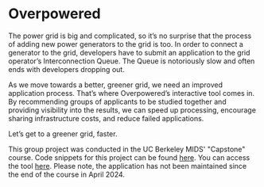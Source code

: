 # Overpowered

The power grid is big and complicated, so it’s no surprise that the process of adding new power generators to the grid is too. In order to connect a generator to the grid, developers have to submit an application to the grid operator’s Interconnection Queue. The Queue is notoriously slow and often ends with developers dropping out.

As we move towards a better, greener grid, we need an improved application process. That’s where Overpowered’s interactive tool comes in. By recommending groups of applicants to be studied together and providing visibility into the results, we can speed up processing, encourage sharing infrastructure costs, and reduce failed applications.

Let’s get to a greener grid, faster.

This group project was conducted in the UC Berkeley MIDS' "Capstone" course. Code snippets for this project can be found [here](). You can access the tool [here](https://overpowered-dm3diygcbm7tjtbibxwnfu.streamlit.app/). Please note, the application has not been maintained since the end of the course in April 2024.
